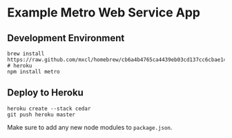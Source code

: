# Example Metro Web Service App

## Development Environment

```
brew install https://raw.github.com/mxcl/homebrew/cb6a4b4765ca4439eb03cd137cc6cbae143a8c62/Library/Formula/node.rb # heroku
npm install metro
```

## Deploy to Heroku

```
heroku create --stack cedar
git push heroku master
```

Make sure to add any new node modules to `package.json`.